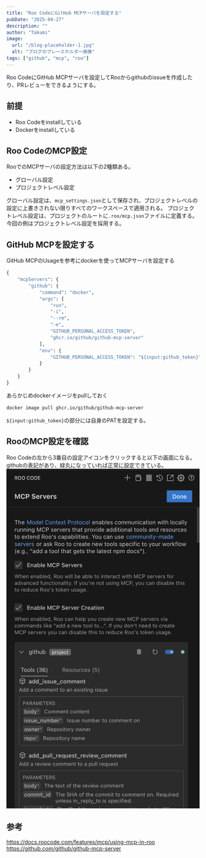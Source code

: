 ```yaml
---
title: "Roo CodeにGitHub MCPサーバを設定する"
pubDate: "2025-04-27"
description: ""
author: "Takumi"
image:
  url: "/blog-placeholder-1.jpg"
  alt: "ブログのプレースホルダー画像"
tags: ["github", "mcp", "roo"]
---
```


Roo CodeにGitHub MCPサーバを設定してRooからgithubのissueを作成したり、PRレビューをできるようにする。

## 前提
- Roo Codeをinstallしている
- Dockerをinstallしている

## Roo CodeのMCP設定
RooでのMCPサーバの設定方法は以下の2種類ある。
- グローバル設定
- プロジェクトレベル設定

グローバル設定は、`mcp_settings.json`として保存され、プロジェクトレベルの設定に上書きされない限りすべてのワークスペースで適用される。
プロジェクトレベル設定は、プロジェクトのルートに`.roo/mcp.json`ファイルに定義する。今回の例はプロジェクトレベル設定を採用する。

## GitHub MCPを設定する
GitHub MCPのUsageを参考にdockerを使ってMCPサーバを設定する

```dockerfile
{
	"mcpServers": {
		"github": {
			"command": "docker",
			"args": [
				"run",
				"-i",
				"--rm",
				"-e",
				"GITHUB_PERSONAL_ACCESS_TOKEN",
				"ghcr.io/github/github-mcp-server"
			],
			"env": {
				"GITHUB_PERSONAL_ACCESS_TOKEN": "${input:github_token}"
			}
		}
	}
}
```

あらかじめdockerイメージをpullしておく
```bash
docker image pull ghcr.io/github/github-mcp-server
```

`${input:github_token}`の部分には自身のPATを設定する。

## RooのMCP設定を確認
Roo Codeの左から3番目の設定アイコンをクリックすると以下の画面になる。
githubの表記があり、緑丸になっていれば正常に設定できている。
![alt text](<../../assets/スクリーンショット 2025-04-27 21.08.06.png>)

## 参考
https://docs.roocode.com/features/mcp/using-mcp-in-roo
https://github.com/github/github-mcp-server
